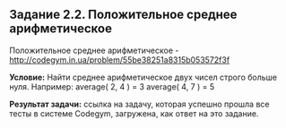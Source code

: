 **Задание 2.2. Положительное среднее арифметическое**
---------------------
Положительное среднее арифметическое - http://codegym.in.ua/problem/55be38251a8315b053572f3f

**Условие:** Найти среднее арифметическое двух чисел строго больше нуля. Например: average( 2, 4 ) = 3 average( 4, 7 ) = 5

**Результат задачи:** ссылка на задачу, которая успешно прошла все тесты в системе Codegym, загружена, как ответ на это задание.